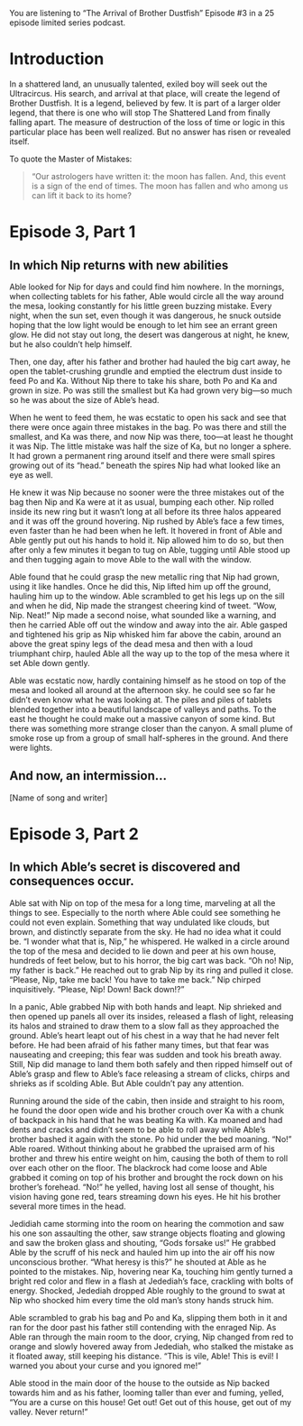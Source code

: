 You are listening to “The Arrival of Brother Dustfish” Episode #3 in a 25 episode limited series podcast.

# Introduction

In a shattered land, an unusually talented, exiled boy will seek out the Ultracircus. His search, and arrival at that place, will create the legend of Brother Dustfish. It is a legend, believed by few. It is part of a larger older legend, that there is one who will stop The Shattered Land from finally falling apart. The measure of destruction of the loss of time or logic in this particular place has been well realized. But no answer has risen or revealed itself.

To quote the Master of Mistakes:
> “Our astrologers have written it: the moon has fallen. And, this event is a sign of the end of times. The moon has fallen and who among us can lift it back to its home?

# Episode 3, Part 1

## In which Nip returns with new abilities

Able looked for Nip for days and could find him nowhere. In the mornings, when collecting tablets for his father, Able would circle all the way around the mesa, looking constantly for his little green buzzing mistake. Every night, when the sun set, even though it was dangerous, he snuck outside hoping that the low light would be enough to let him see an errant green glow. He did not stay out long, the desert was dangerous at night, he knew, but he also couldn’t help himself.

Then, one day, after his father and brother had hauled the big cart away, he open the tablet-crushing grundle and emptied the electrum dust inside to feed Po and Ka. Without Nip there to take his share, both Po and Ka and grown in size. Po was still the smallest but Ka had grown very big—so much so he was about the size of Able’s head.

When he went to feed them, he was ecstatic to open his sack and see that there were once again three mistakes in the bag. Po was there and still the smallest, and Ka was there, and now Nip was there, too—at least he thought it was Nip. The little mistake was half the size of Ka, but no longer a sphere. It had grown a permanent ring around itself and there were small spires growing out of its “head.” beneath the spires Nip had what looked like an eye as well.

He knew it was Nip because no sooner were the three mistakes out of the bag then Nip and Ka were at it as usual, bumping each other. Nip rolled inside its new ring but it wasn’t long at all before its three halos appeared and it was off the ground hovering. Nip rushed by Able’s face a few times, even faster than he had been when he left. It hovered in front of Able and Able gently put out his hands to hold it. Nip allowed him to do so, but then after only a few minutes it began to tug on Able, tugging until Able stood up and then tugging again to move Able to the wall with the window.

Able found that he could grasp the new metallic ring that Nip had grown, using it like handles. Once he did this, Nip lifted him up off the ground, hauling him up to the window. Able scrambled to get his legs up on the sill and when he did, Nip made the strangest cheering kind of tweet. “Wow, Nip. Neat!” Nip made a second noise, what sounded like a warning, and then he carried Able off out the window and away into the air. Able gasped and tightened his grip as Nip whisked him far above the cabin, around an above the great spiny legs of the dead mesa and then with a loud triumphant chirp, hauled Able all the way up to the top of the mesa where it set Able down gently.

Able was ecstatic now, hardly containing himself as he stood on top of the mesa and looked all around at the afternoon sky. he could see so far he didn’t even know what he was looking at. The piles and piles of tablets blended together into a beautiful landscape of valleys and paths. To the east he thought he could make out a massive canyon of some kind. But there was something more strange closer than the canyon. A small plume of smoke rose up from a group of small half-spheres in the ground. And there were lights.

## And now, an intermission…

[Name of song and writer]

# Episode 3, Part 2

## In which Able’s secret is discovered and consequences occur.

Able sat with Nip on top of the mesa for a long time, marveling at all the things to see. Especially to the north where Able could see something he could not even explain. Something that way undulated like clouds, but brown, and distinctly separate from the sky. He had no idea what it could be. “I wonder what that is, Nip,” he whispered. He walked in a circle around the top of the mesa and decided to lie down and peer at his own house, hundreds of feet below, but to his horror, the big cart was back. “Oh no! Nip, my father is back.” He reached out to grab Nip by its ring and pulled it close. “Please, Nip, take me back! You have to take me back.” Nip chirped inquisitively. “Please, Nip! Down! Back down!?”

In a panic, Able grabbed Nip with both hands and leapt. Nip shrieked and then opened up panels all over its insides, released a flash of light, releasing its halos and strained to draw them to a slow fall as they approached the ground. Able’s heart leapt out of his chest in a way that he had never felt before. He had been afraid of his father many times, but that fear was nauseating and creeping; this fear was sudden and took his breath away. Still, Nip did manage to land them both safely and then ripped himself out of Able’s grasp and flew to Able’s face releasing a stream of clicks, chirps and shrieks as if scolding Able. But Able couldn’t pay any attention.

Running around the side of the cabin, then inside and straight to his room, he found the door open wide and his brother crouch over Ka with a chunk of backpack in his hand that he was beating Ka with. Ka moaned and had dents and cracks and didn’t seem to be able to roll away while Able’s brother bashed it again with the stone. Po hid under the bed moaning. “No!” Able roared. Without thinking about he grabbed the upraised arm of his brother and threw his entire weight on him, causing the both of them to roll over each other on the floor. The blackrock had come loose and Able grabbed it coming on top of his brother and brought the rock down on his brother’s forehead. “No!” he yelled, having lost all sense of thought, his vision having gone red, tears streaming down his eyes. He hit his brother several more times in the head.

Jedidiah came storming into the room on hearing the commotion and saw his one son assaulting the other, saw strange objects floating and glowing and saw the broken glass and shouting, “Gods forsake us!” He grabbed Able by the scruff of his neck and hauled him up into the air off his now unconscious brother. “What heresy is this?” he shouted at Able as he pointed to the mistakes. Nip, hovering near Ka, touching him gently turned a bright red color and flew in a flash at Jedediah’s face, crackling with bolts of energy. Shocked, Jedediah dropped Able roughly to the ground to swat at Nip who shocked him every time the old man’s stony hands struck him.

Able scrambled to grab his bag and Po and Ka, slipping them both in it and ran for the door past his father still contending with the enraged Nip. As Able ran through the main room to the door, crying, Nip changed from red to orange and slowly hovered away from Jedediah, who stalked the mistake as it floated away, still  keeping his distance. “This is vile, Able! This is evil! I warned you about your curse and you ignored me!”

Able stood in the main door of the house to the outside as Nip backed towards him and as his father, looming taller than ever and fuming, yelled, “You are a curse on this house! Get out! Get out of this house, get out of my valley. Never return!”